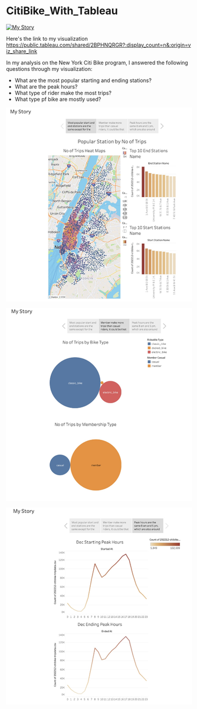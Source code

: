 # CitiBike_With_Tableau
<div class='tableauPlaceholder' id='viz1696687583884' style=‘position: relative’>
  <noscript>
    <a href='#'><img alt='My Story ' src='https:&#47;&#47;public.tableau.com&#47;static&#47;images&#47;Ci&#47;CitiBike_16966025923910&#47;Story2&#47;1_rss.png' style='border: none' />
    </a>
  </noscript>
  <object class='tableauViz'  style='display:none;'><param name='host_url'
    value='https%3A%2F%2Fpublic.tableau.com%2F'/> 
    <param name='embed_code_version' value='3'/> 
    <param name='site_root' value=''/>
    <param name='name value='CitiBike_16966025923910&#47;Story2'/>
    <param name='tabs' value='no'/>
    <param name='toolbar' value='yes'/>
    <param name='static_image' 
value='https:&#47;&#47;public.tableau.com&#47;static&#47;images&#47;Ci&#47;CitiBike_16966025923910&#47;Story2&#47;1.png' />
    <param name='animate_transition' value='yes'/>
    <param name='display_static_image' value='yes'/>
    <param name='display_spinner' value='yes'/>
    <param name='display_overlay' value='yes'/>
    <param name='display_count' value='yes' />
    <param name='language' value='en-US'/>
  </object>
</div>                
<script type='text/javascript'> 
  var divElement = document.getElementById('viz1696687583884');
  var vizElement = divElement.getElementsByTagName('object')[0];              
  vizElement.style.width='1016px';vizElement.style.height='991px';
  var scriptElement = document.createElement('script');
  scriptElement.src = 'https://public.tableau.com/javascripts/api/viz_v1.js';
  vizElement.parentNode.insertBefore(scriptElement, vizElement);
</script>

Here's the link to my visualization
https://public.tableau.com/shared/2BPHNQRGR?:display_count=n&:origin=viz_share_link

In my analysis on the New York Citi Bike program, I answered the following questions through my visualization:

-  What are the most popular starting and ending stations?
-  What are the peak hours?
-  What type of rider make the most trips?
-  What type pf bike are mostly used?
  
<p align="center">
  <img src="images/story1.png" alt="images" width="600"/>
</p>

<p align="center">
  <img src="images/story2.png" alt="images" width="600"/>
</p>

<p align="center">
  <img src="images/story3.png" alt="images" width="600"/>
</p>

